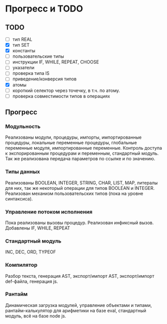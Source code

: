# Прогресс и TODO

## TODO

* [ ] тип REAL
* [x] тип SET
* [x] константы
* [ ] пользовательские типы
* [ ] инструкции IF, WHILE, REPEAT, CHOOSE
* [ ] указатели
* [ ] проверка типа IS
* [ ] приведение/конверсия типов
* [x] атомы
* [ ] короткий селектор через точечку, в т.ч. по атому.
* [ ] проверка совместимости типов в операциях

## Прогресс

### Модульность
Реализованы модули, процедуры, импорты, импортированные процедуры, локальные переменные процедуры, глобальные переменные модуля, импортированные переменные. Контроль доступа к экспорированным процедурам и переменным, стандартный модуль. Так же реализована передача параметров по ссылке и по значению.

### Типы данных
Реализованы BOOLEAN, INTEGER, STRING, CHAR, LIST, MAP, литералы для них, так же некоторый операции для типов BOOLEAN и INTEGER. Реализован механизм пользовательских типов (пока на уровне синтаксиса).

### Управление потоком исполнения
Пока реализованы вызовы процедур. Реализован инфиксный вызов. Добавлены IF, WHILE, REPEAT

### Стандартный модуль
INC, DEC, ORD, TYPEOF

### Компилятор
Разбор текста, генерация AST, экспорт/импорт AST, экспорт/импорт def-файла, генерация js.

### Рантайм
Динамическая загрузка модулей, управление объектами и типами, рантайм-калькулятор для арифметики на базе eval, стандартный модуль, всё на базе node js.
